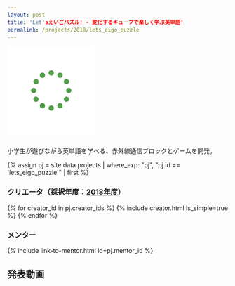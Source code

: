 ```yaml
---
layout: post
title: 'Let'sえいごパズル! - 変化するキューブで楽しく学ぶ英単語'
permalink: /projects/2018/lets_eigo_puzzle
---
```


<img class='top-img lazyload' src='/assets/img/spinner.svg' data-src='/assets/img/thumbnails/2018/tbu.png' alt='サムネイル画像' loading='lazy' style='margin-bottom: 10px;' />

小学生が遊びながら英単語を学べる、赤外線通信ブロックとゲームを開発。

{% assign pj = site.data.projects | where_exp: "pj", "pj.id == 'lets_eigo_puzzle'" | first %}

### クリエータ（採択年度：<a href='/projects/2018'>2018年度</a>）
<p>
{% for creator_id in pj.creator_ids %}
  {% include creator.html is_simple=true %}
{% endfor %}
</p>

### メンター
<p>{% include link-to-mentor.html id=pj.mentor_id %}</p>

## 発表動画
<div class="youtube">
  <iframe width="560" height="315" class="lazyload" data-src="https://www.youtube.com/embed/gqkjUVzhSBU?rel=0" frameborder="0" allowfullscreen=""></iframe>
</div>


